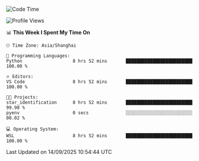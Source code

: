 <!--START_SECTION:waka-->
![Code Time](http://img.shields.io/badge/Code%20Time-3%2C107%20hrs%208%20mins-blue)

![Profile Views](http://img.shields.io/badge/Profile%20Views-42-blue)

📊 **This Week I Spent My Time On** 

```text
🕑︎ Time Zone: Asia/Shanghai

💬 Programming Languages: 
Python                   8 hrs 52 mins       █████████████████████████   100.00 % 

🔥 Editors: 
VS Code                  8 hrs 52 mins       █████████████████████████   100.00 % 

🐱‍💻 Projects: 
star_identification      8 hrs 52 mins       █████████████████████████   99.98 % 
pyenv                    0 secs              ░░░░░░░░░░░░░░░░░░░░░░░░░   00.02 % 

💻 Operating System: 
WSL                      8 hrs 52 mins       █████████████████████████   100.00 % 
```


 Last Updated on 14/09/2025 10:54:44 UTC
<!--END_SECTION:waka-->